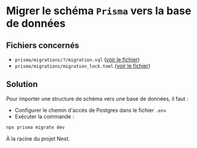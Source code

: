 # Migrer le schéma `Prisma` vers la base de données

## Fichiers concernés

- `prisma/migrations/?/migration.sql` ([voir le fichier](./e-commerce/prisma/migrations/20231104041452_/migration.sql))
- `prisma/migrations/migration_lock.toml` ([voir le fichier](./e-commerce/prisma/migrations/migration_lock.toml))

## Solution

Pour importer une structure de schéma vers une base de données, il faut :

- Configurer le chemin d'accès de Postgres dans le fichier `.env`
- Exécuter la commande :
```sh
npx prisma migrate dev
```

À la racine du projet Nest.